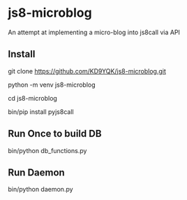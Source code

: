 # js8-microblog
An attempt at implementing a micro-blog into js8call via API

## Install
git clone https://github.com/KD9YQK/js8-microblog.git

python -m venv js8-microblog

cd js8-microblog

bin/pip install pyjs8call

## Run Once to build DB
bin/python db_functions.py

## Run Daemon
bin/python daemon.py
